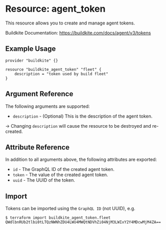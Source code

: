 # Resource: agent_token

This resource allows you to create and manage agent tokens.

Buildkite Documentation: https://buildkite.com/docs/agent/v3/tokens

## Example Usage

```hcl
provider "buildkite" {}

resource "buildkite_agent_token" "fleet" {
    description = "token used by build fleet"
}
```

## Argument Reference

The following arguments are supported:

* `description` - (Optional) This is the description of the agent token.

-> Changing `description` will cause the resource to be destroyed and re-created.

## Attribute Reference

In addition to all arguments above, the following attributes are exported:

* `id` - The GraphQL ID of the created agent token.
* `token` - The value of the created agent token.
* `uuid` - The UUID of the token.


## Import

Tokens can be imported using the `GraphQL ID` (not UUID), e.g.

```
$ terraform import buildkite_agent_token.fleet QWdlbnRUb2tlbi0tLTQzNWNhZDU4LWU4MWQtNDVhZi04NjM3LWIxY2Y4MDcwMjM4ZA==
```

